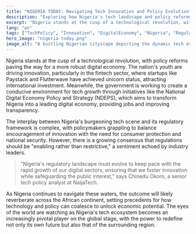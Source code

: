 ```yaml
---
title: "NIGERIA TODAY: Navigating Tech Innovation and Policy Evolution"
description: "Exploring how Nigeria's tech landscape and policy reforms are shaping the nation's future."
excerpt: "Nigeria stands at the cusp of a technological revolution, with policy reforms paving the way."
lang: "en"
tags: ["TechPolicy", "Innovation", "DigitalEconomy", "Nigeria", "Regulation"]
hero_image: "nigeria-today.png"
image_alt: "A bustling Nigerian cityscape depicting the dynamic tech evolution"
---
```


Nigeria stands at the cusp of a technological revolution, with policy reforms paving the way for a more robust digital economy. The nation's youth are driving innovation, particularly in the fintech sector, where startups like Paystack and Flutterwave have achieved unicorn status, attracting international investment. Meanwhile, the government is working to create a conducive environment for tech growth through initiatives like the National Digital Economy Policy and Strategy (NDEPS), which aims to transform Nigeria into a leading digital economy, providing jobs and improving transparency.

The interplay between Nigeria's burgeoning tech scene and its regulatory framework is complex, with policymakers grappling to balance encouragement of innovation with the need for consumer protection and national security. However, there is a growing consensus that regulations should be "enabling rather than restrictive," a sentiment echoed by industry leaders. 
> "Nigeria's regulatory landscape must evolve to keep pace with the rapid growth of our digital sectors, ensuring that we foster innovation while safeguarding the public interest," says Chinedu Okoro, a senior tech policy analyst at NaijaTech.

As Nigeria continues to navigate these waters, the outcome will likely reverberate across the African continent, setting precedents for how technology and policy can coalesce to unlock economic potential. The eyes of the world are watching as Nigeria's tech ecosystem becomes an increasingly pivotal player on the global stage, with the power to redefine not only its own future but also that of the surrounding region.